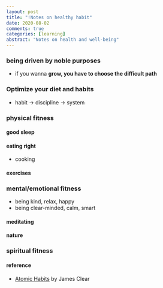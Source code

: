 ```yaml
---
layout: post
title: "!Notes on healthy habit"
date: 2020-08-02
comments: true
categories: [learning]
abstract: "Notes on health and well-being"
---
```

### being driven by noble purposes  
  
  * if you wanna **grow, you have to choose the difficult path**  


### Optimize your diet and habits  
  * habit -> discipline -> system  


### physical fitness  

#### good sleep  

#### eating right  
  * cooking    

#### exercises  


### mental/emotional fitness   
  * being kind, relax, happy  
  * being clear-minded, calm, smart  

#### meditating  

#### nature  

### spiritual fitness  


#### reference
* [Atomic Habits](https://www.goodreads.com/book/show/40121378-atomic-habits) by James Clear    
